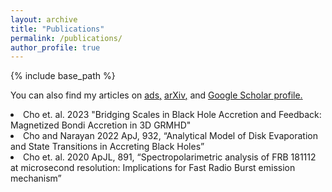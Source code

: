 ```yaml
---
layout: archive
title: "Publications"
permalink: /publications/
author_profile: true
---
```


{% include base_path %}

You can also find my articles on <u><a href="{{author.ads}}">ads</a>,</u> <u><a href="{{author.arxiv}}">arXiv</a>,</u> and <u><a href="{{author.googlescholar}}">Google Scholar profile</a>.</u>


  <li style="font-size:1.em"> Cho et. al. 2023 "Bridging Scales in Black Hole Accretion and Feedback: Magnetized Bondi Accretion in 3D GRMHD" </li>
  <li style="font-size:1.em">Cho and Narayan 2022 ApJ, 932, “Analytical Model of Disk Evaporation and
State Transitions in Accreting Black Holes”</li>
  <li style="font-size:1.em">Cho et. al. 2020 ApJL, 891, “Spectropolarimetric analysis of FRB 181112
at microsecond resolution: Implications for Fast Radio Burst emission mechanism”</li>
